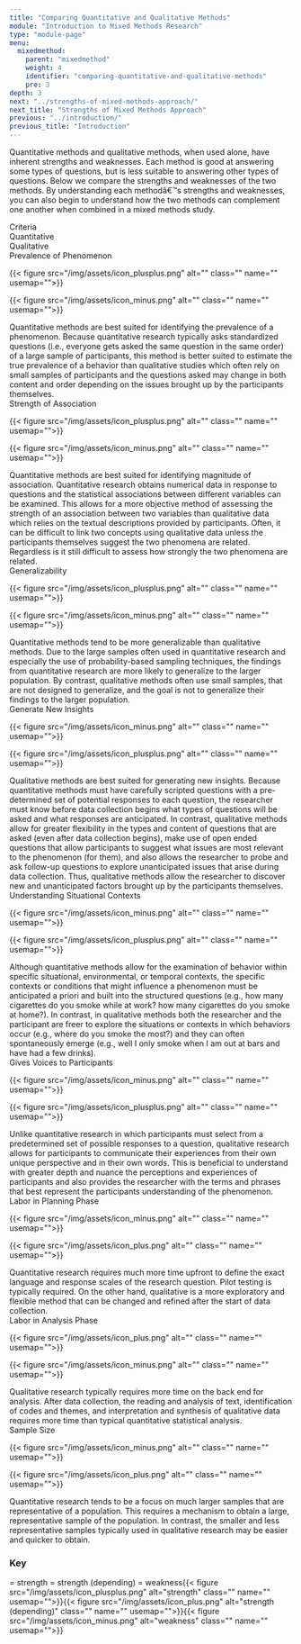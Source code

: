 ```yaml
---
title: "Comparing Quantitative and Qualitative Methods"
module: "Introduction to Mixed Methods Research"
type: "module-page"
menu:
  mixedmethod:
    parent: "mixedmethod"
    weight: 4
    identifier: "comparing-quantitative-and-qualitative-methods"
    pre: 3
depth: 3
next: "../strengths-of-mixed-methods-approach/"
next_title: "Strengths of Mixed Methods Approach"
previous: "../introduction/"
previous_title: "Introduction"
---
```

<div class="mixedmethod"><div class="pageblock"><p>Quantitative methods and qualitative methods, when used alone, have inherent strengths and weaknesses.  Each method is good at answering some types of questions, but is less suitable to answering other types of questions. Below we compare the strengths and weaknesses of the two methods.  By understanding each methodâ€™s strengths and weaknesses, you can also begin to understand how the two methods can complement one another when combined in a mixed methods study.</p>
</div><div class="pageblock"><div class="comp_block">
<div class="comp_descriptor">
<div class="comp_criteria">
                Criteria
            </div>
<div class="comp_quantitative">
                Quantitative
            </div>
<div class="comp_qualitative">
                Qualitative
            </div>
</div>
</div>
<div class="comp_block">
<div class="comp_header">
<div class="comp_criteria">
                Prevalence of Phenomenon
            </div>
<div class="comp_quantitative">

{{< figure src="/img/assets/icon_plusplus.png" alt="" class="" name="" usemap="">}}</div>
<div class="comp_qualitative">

{{< figure src="/img/assets/icon_minus.png" alt="" class="" name="" usemap="">}}</div>
</div>
<div class="comp_content">
            Quantitative methods are best suited for identifying the prevalence of a phenomenon. Because quantitative research typically asks standardized questions (i.e., everyone gets asked the same question in the same order) of a large sample of participants, this method is better suited to estimate the true prevalence of a behavior than qualitative studies which often rely on small samples of participants and the questions asked may change in both content and order depending on the issues brought up by the participants themselves.
        </div>
</div>
<div class="comp_block">
<div class="comp_header">
<div class="comp_criteria">
                Strength of Association
            </div>
<div class="comp_quantitative">

{{< figure src="/img/assets/icon_plusplus.png" alt="" class="" name="" usemap="">}}</div>
<div class="comp_qualitative">

{{< figure src="/img/assets/icon_minus.png" alt="" class="" name="" usemap="">}}</div>
</div>
<div class="comp_content">
            Quantitative methods are best suited for identifying magnitude of association. Quantitative research obtains numerical data in response to questions and the statistical associations  between different variables can be examined.  This allows for a more objective method  of assessing the strength of an association between two variables than qualitative data  which relies on the textual descriptions provided by participants. Often, it can be difficult  to link two concepts using qualitative data unless the participants themselves suggest the two phenomena are related.  Regardless is it still difficult to assess how strongly the two phenomena are related.
        </div>
</div>
<div class="comp_block">
<div class="comp_header">
<div class="comp_criteria">
                Generalizability
            </div>
<div class="comp_quantitative">

{{< figure src="/img/assets/icon_plusplus.png" alt="" class="" name="" usemap="">}}</div>
<div class="comp_qualitative">

{{< figure src="/img/assets/icon_minus.png" alt="" class="" name="" usemap="">}}</div>
</div>
<div class="comp_content">
            Quantitative methods tend to be more generalizable than qualitative methods. Due to the large samples often used in quantitative research and especially the use of probability-based sampling techniques, the findings from quantitative research are more likely to  generalize to the larger population.  By contrast, qualitative methods often use small  samples, that are not designed to generalize, and the goal is not to generalize their  findings to the larger population.
        </div>
</div>
<div class="comp_block">
<div class="comp_header">
<div class="comp_criteria">
                Generate New Insights
            </div>
<div class="comp_quantitative">

{{< figure src="/img/assets/icon_minus.png" alt="" class="" name="" usemap="">}}</div>
<div class="comp_qualitative">

{{< figure src="/img/assets/icon_plusplus.png" alt="" class="" name="" usemap="">}}</div>
</div>
<div class="comp_content">
            Qualitative methods are best suited for generating new insights.  Because quantitative methods must have carefully scripted questions with a pre-determined set of potential  responses to each question, the researcher must know before data collection begins  what types of questions will be asked and what responses are anticipated.  In contrast,  qualitative methods allow for greater flexibility in the types and content of questions that  are asked (even after data collection begins), make use of open ended questions that  allow participants to suggest what issues are most relevant to the phenomenon (for  them), and also allows the researcher to probe and ask follow-up questions to explore  unanticipated issues that arise during data collection.  Thus, qualitative methods allow  the researcher to discover new and unanticipated factors brought up by the participants  themselves.
        </div>
</div>
<div class="comp_block">
<div class="comp_header">
<div class="comp_criteria">
                Understanding Situational Contexts
            </div>
<div class="comp_quantitative">

{{< figure src="/img/assets/icon_minus.png" alt="" class="" name="" usemap="">}}</div>
<div class="comp_qualitative">

{{< figure src="/img/assets/icon_plusplus.png" alt="" class="" name="" usemap="">}}</div>
</div>
<div class="comp_content">
            Although quantitative methods allow for the examination of behavior within specific situational, environmental, or temporal contexts, the specific contexts or conditions that might influence a phenomenon must be anticipated a priori and built into the structured questions (e.g., how many cigarettes do you smoke while at work? how many cigarettes do you smoke at home?).  In contrast, in qualitative methods both the researcher and the participant are freer to explore the situations or contexts in which behaviors occur (e.g., where do you smoke the most?) and they can often spontaneously emerge (e.g., well I only smoke when I am out at bars and have had a few drinks).
        </div>
</div>
<div class="comp_block">
<div class="comp_header">
<div class="comp_criteria">
                Gives Voices to Participants
            </div>
<div class="comp_quantitative">

{{< figure src="/img/assets/icon_minus.png" alt="" class="" name="" usemap="">}}</div>
<div class="comp_qualitative">

{{< figure src="/img/assets/icon_plusplus.png" alt="" class="" name="" usemap="">}}</div>
</div>
<div class="comp_content">
            Unlike quantitative research in which participants must select from a predetermined set of possible responses to a question, qualitative research allows for participants to  communicate their experiences from their own unique perspective and in their own  words.  This is beneficial to understand with greater depth and nuance the perceptions  and experiences of participants and also provides the researcher with the terms and  phrases that best represent the participants understanding of the phenomenon.
        </div>
</div>
<div class="comp_block">
<div class="comp_header">
<div class="comp_criteria">
                Labor in Planning Phase
            </div>
<div class="comp_quantitative">

{{< figure src="/img/assets/icon_minus.png" alt="" class="" name="" usemap="">}}</div>
<div class="comp_qualitative">

{{< figure src="/img/assets/icon_plus.png" alt="" class="" name="" usemap="">}}</div>
</div>
<div class="comp_content">
            Quantitative research requires much more time upfront to define the exact language and response scales of the research question.  Pilot testing is typically required. On the other hand, qualitative is a more exploratory and flexible method that can be changed and refined after the start of data collection.
        </div>
</div>
<div class="comp_block">
<div class="comp_header">
<div class="comp_criteria">
                Labor in Analysis Phase
            </div>
<div class="comp_quantitative">

{{< figure src="/img/assets/icon_plus.png" alt="" class="" name="" usemap="">}}</div>
<div class="comp_qualitative">

{{< figure src="/img/assets/icon_minus.png" alt="" class="" name="" usemap="">}}</div>
</div>
<div class="comp_content">
            Qualitative research typically requires more time on the back end for analysis.  After data collection, the reading and analysis of text, identification of codes and themes, and interpretation and synthesis of qualitative data requires more time than typical quantitative statistical analysis.
        </div>
</div>
<div class="comp_block">
<div class="comp_header">
<div class="comp_criteria">
                Sample Size
            </div>
<div class="comp_quantitative">

{{< figure src="/img/assets/icon_minus.png" alt="" class="" name="" usemap="">}}</div>
<div class="comp_qualitative">

{{< figure src="/img/assets/icon_plus.png" alt="" class="" name="" usemap="">}}</div>
</div>
<div class="comp_content">
            Quantitative research tends to be a focus on much larger samples that are representative of a population. This requires a mechanism to obtain a large, representative sample of the population. In contrast, the smaller and less representative samples typically used in qualitative research may be easier and quicker to obtain.
        </div>
</div>

</div><div class="pageblock"><h3>Key</h3><p> = strength  = strength (depending)   = weakness{{< figure src="/img/assets/icon_plusplus.png" alt="strength" class="" name="" usemap="">}}{{< figure src="/img/assets/icon_plus.png" alt="strength (depending)" class="" name="" usemap="">}}{{< figure src="/img/assets/icon_minus.png" alt="weakness" class="" name="" usemap="">}}</p>
</div></div>